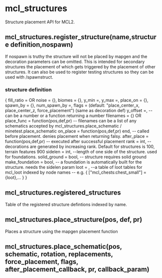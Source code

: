 # mcl_structures
Structure placement API for MCL2.

## mcl_structures.register_structure(name,structure definition,nospawn)
If nospawn is truthy the structure will not be placed by mapgen and the decoration parameters can be omitted. This is intended for secondary structures the placement of which gets triggered by the placement of other structures. It can also be used to register testing structures so they can be used with /spawnstruct.

### structure definition
{
	fill_ratio = OR noise = {},
	biomes = {},
	y_min =,
	y_max =,
	place_on = {},
	spawn_by = {},
	num_spawn_by =,
	flags = (default: "place_center_x, place_center_z, force_placement")
	(same as decoration def)
	y_offset =, 	--can be a number or a function returning a number
	filenames = {} OR place_func = function(pos,def,pr)
					-- filenames can be a list of any schematics accepted by mcl_structures.place_schematic / minetest.place_schematic
	on_place = function(pos,def,pr) end,
					-- called before placement. denies placement when returning falsy.
	after_place = function(pos,def,pr)
					-- executed after successful placement
	rank = int, -- decorations are generated by increasing rank. Default for structures is 100, terrain features 900
	sidelen = int, --length of one side of the structure. used for foundations.
	solid_ground = bool, -- structure requires solid ground
	make_foundation = bool, -- a foundation is automatically built for the structure. needs the sidelen param
	loot = ,
					--a table of loot tables for mcl_loot indexed by node names
					-- e.g. { ["mcl_chests:chest_small"] = {loot},... }
}
## mcl_structures.registered_structures
Table of the registered structure defintions indexed by name.

## mcl_structures.place_structure(pos, def, pr)
Places a structure using the mapgen placement function

## mcl_structures.place_schematic(pos, schematic, rotation, replacements, force_placement, flags, after_placement_callback, pr, callback_param)
